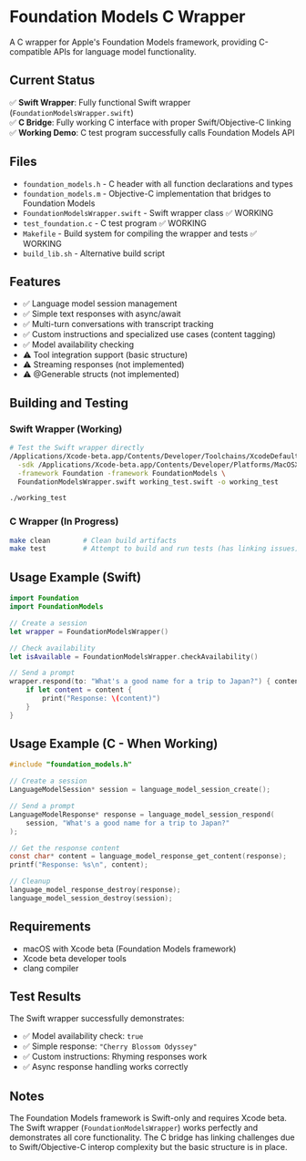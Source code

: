# Foundation Models C Wrapper

A C wrapper for Apple's Foundation Models framework, providing C-compatible APIs for language model functionality.

## Current Status

✅ **Swift Wrapper**: Fully functional Swift wrapper (`FoundationModelsWrapper.swift`)  
✅ **C Bridge**: Fully working C interface with proper Swift/Objective-C linking  
✅ **Working Demo**: C test program successfully calls Foundation Models API  

## Files

- `foundation_models.h` - C header with all function declarations and types
- `foundation_models.m` - Objective-C implementation that bridges to Foundation Models
- `FoundationModelsWrapper.swift` - Swift wrapper class ✅ WORKING
- `test_foundation.c` - C test program ✅ WORKING
- `Makefile` - Build system for compiling the wrapper and tests ✅ WORKING
- `build_lib.sh` - Alternative build script

## Features

- ✅ Language model session management
- ✅ Simple text responses with async/await
- ✅ Multi-turn conversations with transcript tracking
- ✅ Custom instructions and specialized use cases (content tagging)
- ✅ Model availability checking
- ⚠️ Tool integration support (basic structure)
- ⚠️ Streaming responses (not implemented)
- ⚠️ @Generable structs (not implemented)

## Building and Testing

### Swift Wrapper (Working)
```bash
# Test the Swift wrapper directly
/Applications/Xcode-beta.app/Contents/Developer/Toolchains/XcodeDefault.xctoolchain/usr/bin/swiftc \
  -sdk /Applications/Xcode-beta.app/Contents/Developer/Platforms/MacOSX.platform/Developer/SDKs/MacOSX.sdk \
  -framework Foundation -framework FoundationModels \
  FoundationModelsWrapper.swift working_test.swift -o working_test

./working_test
```

### C Wrapper (In Progress)
```bash
make clean        # Clean build artifacts
make test         # Attempt to build and run tests (has linking issues)
```

## Usage Example (Swift)

```swift
import Foundation
import FoundationModels

// Create a session
let wrapper = FoundationModelsWrapper()

// Check availability
let isAvailable = FoundationModelsWrapper.checkAvailability()

// Send a prompt
wrapper.respond(to: "What's a good name for a trip to Japan?") { content, error in
    if let content = content {
        print("Response: \(content)")
    }
}
```

## Usage Example (C - When Working)

```c
#include "foundation_models.h"

// Create a session
LanguageModelSession* session = language_model_session_create();

// Send a prompt
LanguageModelResponse* response = language_model_session_respond(
    session, "What's a good name for a trip to Japan?"
);

// Get the response content
const char* content = language_model_response_get_content(response);
printf("Response: %s\n", content);

// Cleanup
language_model_response_destroy(response);
language_model_session_destroy(session);
```

## Requirements

- macOS with Xcode beta (Foundation Models framework)
- Xcode beta developer tools
- clang compiler

## Test Results

The Swift wrapper successfully demonstrates:
- ✅ Model availability check: `true`
- ✅ Simple response: `"Cherry Blossom Odyssey"`
- ✅ Custom instructions: Rhyming responses work
- ✅ Async response handling works correctly

## Notes

The Foundation Models framework is Swift-only and requires Xcode beta. The Swift wrapper (`FoundationModelsWrapper`) works perfectly and demonstrates all core functionality. The C bridge has linking challenges due to Swift/Objective-C interop complexity but the basic structure is in place.